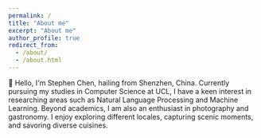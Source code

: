 ```yaml
---
permalink: /
title: "About me"
excerpt: "About me"
author_profile: true
redirect_from: 
  - /about/
  - /about.html
---
```



👋 Hello, I'm Stephen Chen, hailing from Shenzhen, China. Currently pursuing my studies in Computer Science at UCL, I have a keen interest in researching areas such as Natural Language Processing and Machine Learning. Beyond academics, I am also an enthusiast in photography and gastronomy. I enjoy exploring different locales, capturing scenic moments, and savoring diverse cuisines.
